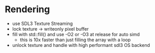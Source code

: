 # Rendering
- use SDL3 Texture Streaming
- lock texture -> writeonly pixel buffer
- fill with std::fill() and use -O2 or -O3 at release for auto simd
  - this is 10x faster than just filling the array with a loop 
- unlock texture and handle with high performant sdl3 OS backend
